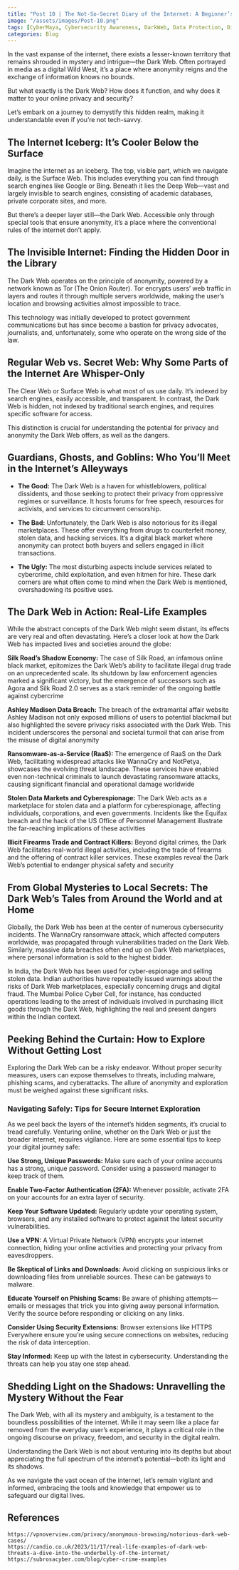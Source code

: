 ```yaml
---
title: "Post 10 | The Not-So-Secret Diary of the Internet: A Beginner’s Guide to the Dark Web"
image: "/assets/images/Post-10.png"
tags: [CyberMaya, Cybersecurity Awareness, DarkWeb, Data Protection, Digital Footprint, Digital Privacy, DPDPA]
categories: Blog
---
```

In the vast expanse of the internet, there exists a lesser-known territory that remains shrouded in mystery and intrigue—the Dark Web. Often portrayed in media as a digital Wild West, it’s a place where anonymity reigns and the exchange of information knows no bounds. 

But what exactly is the Dark Web? How does it function, and why does it matter to your online privacy and security? 

Let’s embark on a journey to demystify this hidden realm, making it understandable even if you’re not tech-savvy.

## The Internet Iceberg: It’s Cooler Below the Surface
Imagine the internet as an iceberg. The top, visible part, which we navigate daily, is the Surface Web. This includes everything you can find through search engines like Google or Bing. Beneath it lies the Deep Web—vast and largely invisible to search engines, consisting of academic databases, private corporate sites, and more. 

But there’s a deeper layer still—the Dark Web. Accessible only through special tools that ensure anonymity, it’s a place where the conventional rules of the internet don’t apply.

## The Invisible Internet: Finding the Hidden Door in the Library
The Dark Web operates on the principle of anonymity, powered by a network known as Tor (The Onion Router). Tor encrypts users’ web traffic in layers and routes it through multiple servers worldwide, making the user’s location and browsing activities almost impossible to trace. 

This technology was initially developed to protect government communications but has since become a bastion for privacy advocates, journalists, and, unfortunately, some who operate on the wrong side of the law.

## Regular Web vs. Secret Web: Why Some Parts of the Internet Are Whisper-Only
The Clear Web or Surface Web is what most of us use daily. It’s indexed by search engines, easily accessible, and transparent. In contrast, the Dark Web is hidden, not indexed by traditional search engines, and requires specific software for access. 

This distinction is crucial for understanding the potential for privacy and anonymity the Dark Web offers, as well as the dangers.

## Guardians, Ghosts, and Goblins: Who You’ll Meet in the Internet’s Alleyways
- **The Good:** The Dark Web is a haven for whistleblowers, political dissidents, and those seeking to protect their privacy from oppressive regimes or surveillance. It hosts forums for free speech, resources for activists, and services to circumvent censorship.

- **The Bad:** Unfortunately, the Dark Web is also notorious for its illegal marketplaces. These offer everything from drugs to counterfeit money, stolen data, and hacking services. It’s a digital black market where anonymity can protect both buyers and sellers engaged in illicit transactions.

- **The Ugly:** The most disturbing aspects include services related to cybercrime, child exploitation, and even hitmen for hire. These dark corners are what often come to mind when the Dark Web is mentioned, overshadowing its positive uses.

## The Dark Web in Action: Real-Life Examples
While the abstract concepts of the Dark Web might seem distant, its effects are very real and often devastating. Here’s a closer look at how the Dark Web has impacted lives and societies around the globe:

<i class="fas fa-exclamation-triangle"></i> **Silk Road’s Shadow Economy:** The case of Silk Road, an infamous online black market, epitomizes the Dark Web’s ability to facilitate illegal drug trade on an unprecedented scale. Its shutdown by law enforcement agencies marked a significant victory, but the emergence of successors such as Agora and Silk Road 2.0 serves as a stark reminder of the ongoing battle against cybercrime​

<i class="fas fa-exclamation-triangle"></i> **Ashley Madison Data Breach:** The breach of the extramarital affair website Ashley Madison not only exposed millions of users to potential blackmail but also highlighted the severe privacy risks associated with the Dark Web. This incident underscores the personal and societal turmoil that can arise from the misuse of digital anonymity

<i class="fas fa-exclamation-triangle"></i> **Ransomware-as-a-Service (RaaS):** The emergence of RaaS on the Dark Web, facilitating widespread attacks like WannaCry and NotPetya, showcases the evolving threat landscape. These services have enabled even non-technical criminals to launch devastating ransomware attacks, causing significant financial and operational damage worldwide​

<i class="fas fa-exclamation-triangle"></i> **Stolen Data Markets and Cyberespionage:** The Dark Web acts as a marketplace for stolen data and a platform for cyberespionage, affecting individuals, corporations, and even governments. Incidents like the Equifax breach and the hack of the US Office of Personnel Management illustrate the far-reaching implications of these activities​

<i class="fas fa-exclamation-triangle"></i> **Illicit Firearms Trade and Contract Killers:** Beyond digital crimes, the Dark Web facilitates real-world illegal activities, including the trade of firearms and the offering of contract killer services. These examples reveal the Dark Web’s potential to endanger physical safety and security​

## From Global Mysteries to Local Secrets: The Dark Web’s Tales from Around the World and at Home
Globally, the Dark Web has been at the center of numerous cybersecurity incidents. The WannaCry ransomware attack, which affected computers worldwide, was propagated through vulnerabilities traded on the Dark Web. Similarly, massive data breaches often end up on Dark Web marketplaces, where personal information is sold to the highest bidder.

In India, the Dark Web has been used for cyber-espionage and selling stolen data. Indian authorities have repeatedly issued warnings about the risks of Dark Web marketplaces, especially concerning drugs and digital fraud. The Mumbai Police Cyber Cell, for instance, has conducted operations leading to the arrest of individuals involved in purchasing illicit goods through the Dark Web, highlighting the real and present dangers within the Indian context.

## Peeking Behind the Curtain: How to Explore Without Getting Lost
Exploring the Dark Web can be a risky endeavor. Without proper security measures, users can expose themselves to threats, including malware, phishing scams, and cyberattacks. The allure of anonymity and exploration must be weighed against these significant risks.

### Navigating Safely: Tips for Secure Internet Exploration
As we peel back the layers of the internet’s hidden segments, it’s crucial to tread carefully. Venturing online, whether on the Dark Web or just the broader internet, requires vigilance. Here are some essential tips to keep your digital journey safe:

<i class="fas fa-check-circle"></i> **Use Strong, Unique Passwords:** Make sure each of your online accounts has a strong, unique password. Consider using a password manager to keep track of them.

<i class="fas fa-check-circle"></i> **Enable Two-Factor Authentication (2FA):** Whenever possible, activate 2FA on your accounts for an extra layer of security.

<i class="fas fa-check-circle"></i> **Keep Your Software Updated:** Regularly update your operating system, browsers, and any installed software to protect against the latest security vulnerabilities.

<i class="fas fa-check-circle"></i> **Use a VPN:** A Virtual Private Network (VPN) encrypts your internet connection, hiding your online activities and protecting your privacy from eavesdroppers.

<i class="fas fa-check-circle"></i> **Be Skeptical of Links and Downloads:** Avoid clicking on suspicious links or downloading files from unreliable sources. These can be gateways to malware.

<i class="fas fa-check-circle"></i> **Educate Yourself on Phishing Scams:** Be aware of phishing attempts—emails or messages that trick you into giving away personal information. Verify the source before responding or clicking on any links.

<i class="fas fa-check-circle"></i> **Consider Using Security Extensions:** Browser extensions like HTTPS Everywhere ensure you’re using secure connections on websites, reducing the risk of data interception.

<i class="fas fa-check-circle"></i> **Stay Informed:** Keep up with the latest in cybersecurity. Understanding the threats can help you stay one step ahead.

## Shedding Light on the Shadows: Unravelling the Mystery Without the Fear
The Dark Web, with all its mystery and ambiguity, is a testament to the boundless possibilities of the internet. While it may seem like a place far removed from the everyday user’s experience, it plays a critical role in the ongoing discourse on privacy, freedom, and security in the digital realm.

Understanding the Dark Web is not about venturing into its depths but about appreciating the full spectrum of the internet’s potential—both its light and its shadows. 

As we navigate the vast ocean of the internet, let’s remain vigilant and informed, embracing the tools and knowledge that empower us to safeguard our digital lives.

## References

    https://vpnoverview.com/privacy/anonymous-browsing/notorious-dark-web-cases/
    https://candio.co.uk/2023/11/17/real-life-examples-of-dark-web-threats-a-dive-into-the-underbelly-of-the-internet/
    https://subrosacyber.com/blog/cyber-crime-examples

